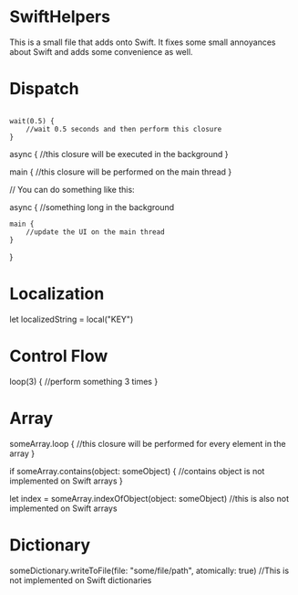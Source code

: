 SwiftHelpers
============

This is a small file that adds onto Swift. It fixes some small annoyances about Swift and adds some convenience as well. 


Dispatch
============
<code>
wait(0.5) {
    //wait 0.5 seconds and then perform this closure
}
</code>

async {
    //this closure will be executed in the background
}

main {
    //this closure will be performed on the main thread
}

// You can do something like this:

async {
    //something long in the background 

    main {
        //update the UI on the main thread
    }
}

Localization
============

let localizedString = local("KEY")

Control Flow
============

loop(3) {
    //perform something 3 times
}

Array
============

someArray.loop {
    //this closure will be performed for every element in the array
}

if someArray.contains(object: someObject) {
    //contains object is not implemented on Swift arrays
}

let index = someArray.indexOfObject(object: someObject)
//this is also not implemented on Swift arrays

Dictionary
============

someDictionary.writeToFile(file: "some/file/path", atomically: true)
//This is not implemented on Swift dictionaries